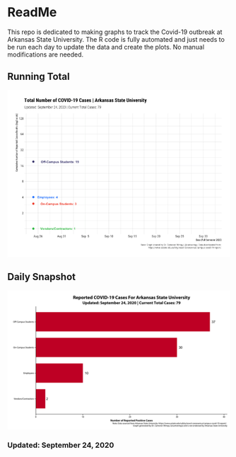 # ReadMe

This repo is dedicated to making graphs to track the Covid-19 outbreak at Arkansas State University. The R code is fully automated and just needs to be run each day to update the data and create the plots. No manual modifications are needed.

## Running Total

![](images/astate-cum.gif)

## Daily Snapshot

![](images/bar.png)

### Updated: September 24, 2020